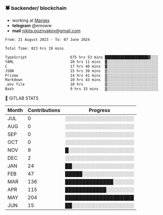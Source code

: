 ### 🕷 backender/ blockchain
- working at [Margex](https://margex.com/en)
- **telegram** @emoww
- **mail** nikita.poznyakov@gmail.com

<!--START_SECTION:waka-->

```txt
From: 21 August 2023 - To: 07 June 2024

Total Time: 823 hrs 19 mins

TypeScript                    675 hrs 53 mins ████████████████████▓░░░░   82.07 %
YAML                          20 hrs 11 mins  ▓░░░░░░░░░░░░░░░░░░░░░░░░   02.45 %
C                             17 hrs 46 mins  ▓░░░░░░░░░░░░░░░░░░░░░░░░   02.16 %
JSON                          15 hrs 30 mins  ▒░░░░░░░░░░░░░░░░░░░░░░░░   01.88 %
Prisma                        14 hrs 41 mins  ▒░░░░░░░░░░░░░░░░░░░░░░░░   01.78 %
Markdown                      10 hrs 43 mins  ▒░░░░░░░░░░░░░░░░░░░░░░░░   01.30 %
.env file                     10 hrs          ▒░░░░░░░░░░░░░░░░░░░░░░░░   01.22 %
Bash                          9 hrs 33 mins   ▒░░░░░░░░░░░░░░░░░░░░░░░░   01.16 %
```

<!--END_SECTION:waka-->


🦊 GITLAB STATS

<!--START_SECTION:emo-gitlab-->
| Month | Contributions | Progress | 
|-------|---------------|---------------------------|
|JUL|0  |░░░░░░░░░░░░░░░░░░░░|
|AUG|0  |░░░░░░░░░░░░░░░░░░░░|
|SEP|0  |░░░░░░░░░░░░░░░░░░░░|
|OCT|0  |░░░░░░░░░░░░░░░░░░░░|
|NOV|9  |█░░░░░░░░░░░░░░░░░░░|
|DEC|2  |░░░░░░░░░░░░░░░░░░░░|
|JAN|24 |██░░░░░░░░░░░░░░░░░░|
|FEB|47 |█████░░░░░░░░░░░░░░░|
|MAR|136|██████████████░░░░░░|
|APR|115|████████████░░░░░░░░|
|MAY|204|████████████████████|
|JUN|15 |██░░░░░░░░░░░░░░░░░░|

<!--END_SECTION:emo-gitlab-->



